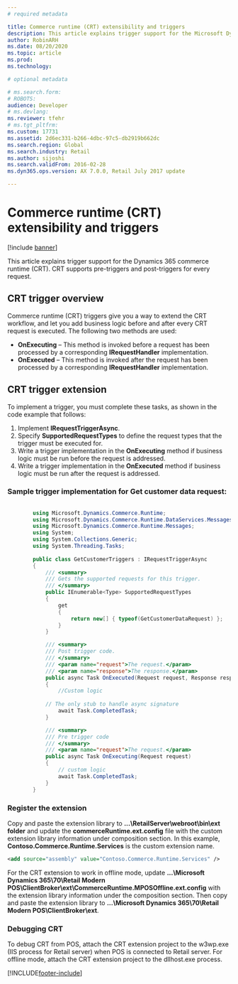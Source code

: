 ```yaml
---
# required metadata

title: Commerce runtime (CRT) extensibility and triggers
description: This article explains trigger support for the Microsoft Dynamics 365 commerce runtime (CRT). CRT supports pre-triggers and post-triggers for every request.
author: RobinARH
ms.date: 08/20/2020
ms.topic: article
ms.prod: 
ms.technology: 

# optional metadata

# ms.search.form: 
# ROBOTS: 
audience: Developer
# ms.devlang: 
ms.reviewer: tfehr
# ms.tgt_pltfrm: 
ms.custom: 17731
ms.assetid: 2d6ec331-b266-4dbc-97c5-db2919b662dc
ms.search.region: Global
ms.search.industry: Retail
ms.author: sijoshi
ms.search.validFrom: 2016-02-28
ms.dyn365.ops.version: AX 7.0.0, Retail July 2017 update

---
```


# Commerce runtime (CRT) extensibility and triggers

[!include [banner](../includes/banner.md)]

This article explains trigger support for the Dynamics 365 commerce runtime (CRT). CRT supports pre-triggers and post-triggers for every request.

## CRT trigger overview

Commerce runtime (CRT) triggers give you a way to extend the CRT workflow, and let you add business logic before and after every CRT request is executed. The following two methods are used:

-   **OnExecuting** – This method is invoked before a request has been processed by a corresponding **IRequestHandler** implementation.
-   **OnExecuted** – This method is invoked after the request has been processed by a corresponding **IRequestHandler** implementation.

## CRT trigger extension
To implement a trigger, you must complete these tasks, as shown in the code example that follows:

1.  Implement **IRequestTriggerAsync**.
2.  Specify **SupportedRequestTypes** to define the request types that the trigger must be executed for.
3.  Write a trigger implementation in the **OnExecuting** method if business logic must be run before the request is addressed.
4.  Write a trigger implementation in the **OnExecuted** method if business logic must be run after the request is addressed.

### Sample trigger implementation for Get customer data request:

```C#
    
        using Microsoft.Dynamics.Commerce.Runtime;
        using Microsoft.Dynamics.Commerce.Runtime.DataServices.Messages;
        using Microsoft.Dynamics.Commerce.Runtime.Messages;
        using System;
        using System.Collections.Generic;
        using System.Threading.Tasks;
        
        public class GetCustomerTriggers : IRequestTriggerAsync
        {
            /// <summary>
            /// Gets the supported requests for this trigger.
            /// </summary>
            public IEnumerable<Type> SupportedRequestTypes
            {
                get
                {
                    return new[] { typeof(GetCustomerDataRequest) };
                }
            }

            /// <summary>
            /// Post trigger code.
            /// </summary>
            /// <param name="request">The request.</param>
            /// <param name="response">The response.</param>
            public async Task OnExecuted(Request request, Response response)
            {
                //Custom logic
                
            // The only stub to handle async signature 
                await Task.CompletedTask;
            }

            /// <summary>
            /// Pre trigger code
            /// </summary>
            /// <param name="request">The request.</param>
            public async Task OnExecuting(Request request)
            {
                // custom logic 
                await Task.CompletedTask;
            }
        }
  ```

### Register the extension

Copy and paste the extension library to **...\RetailServer\webroot\bin\ext folder** and update the **commerceRuntime.ext.config** file with the custom extension library information under composition section. In this example, **Contoso.Commerce.Runtime.Services** is the  custom extension name.

```xml
<add source="assembly" value="Contoso.Commerce.Runtime.Services" /> 
```

For the CRT extension to work in offline mode, update **...\Microsoft Dynamics 365\70\Retail Modern POS\ClientBroker\ext\CommerceRuntime.MPOSOffline.ext.config** with the extension library information under the composition section. Then copy and paste the extension library to **...\Microsoft Dynamics 365\70\Retail Modern POS\ClientBroker\ext**.

### Debugging CRT

To debug CRT from POS, attach the CRT extension project to the w3wp.exe (IIS process for Retail server) when POS is connected to Retail server. For offline mode, attach the CRT extension project to the dllhost.exe process.


[!INCLUDE[footer-include](../../includes/footer-banner.md)]
